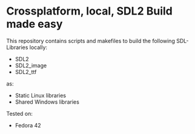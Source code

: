 # Crossplatform, local, SDL2 Build made easy

This repository contains scripts and makefiles to build the following SDL-Libraries locally:

- SDL2
- SDL2_image
- SDL2_ttf

as:

- Static Linux libraries
- Shared Windows libraries

Tested on:

- Fedora 42